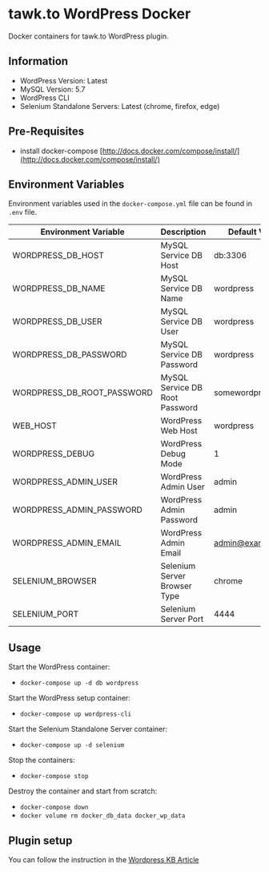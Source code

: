 # tawk.to WordPress Docker

Docker containers for tawk.to WordPress plugin.

## Information
- WordPress Version: Latest
- MySQL Version: 5.7
- WordPress CLI
- Selenium Standalone Servers: Latest (chrome, firefox, edge)

## Pre-Requisites
- install docker-compose [http://docs.docker.com/compose/install/](http://docs.docker.com/compose/install/)


## Environment Variables

Environment variables used in the `docker-compose.yml` file can be found in `.env` file.

| Environment Variable | Description | Default Value |
|---|---|---|
| WORDPRESS_DB_HOST | MySQL Service DB Host | db:3306 |
| WORDPRESS_DB_NAME | MySQL Service DB Name | wordpress |
| WORDPRESS_DB_USER | MySQL Service DB User | wordpress |
| WORDPRESS_DB_PASSWORD | MySQL Service DB Password | wordpress |
| WORDPRESS_DB_ROOT_PASSWORD | MySQL Service DB Root Password | somewordpress |
| WEB_HOST | WordPress Web Host | wordpress |
| WORDPRESS_DEBUG | WordPress Debug Mode | 1 |
| WORDPRESS_ADMIN_USER | WordPress Admin User | admin |
| WORDPRESS_ADMIN_PASSWORD | WordPress Admin Password | admin |
| WORDPRESS_ADMIN_EMAIL | WordPress Admin Email | admin@example.com |
| SELENIUM_BROWSER | Selenium Server Browser Type | chrome |
| SELENIUM_PORT | Selenium Server Port | 4444 |

## Usage

Start the WordPress container:
- ```docker-compose up -d db wordpress```

Start the WordPress setup container:
- ```docker-compose up wordpress-cli```

Start the Selenium Standalone Server container:
- ```docker-compose up -d selenium```

Stop the containers:
- ```docker-compose stop```

Destroy the container and start from scratch:
- ```docker-compose down```
- ```docker volume rm docker_db_data docker_wp_data```

## Plugin setup
You can follow the instruction in the [Wordpress KB Article](https://help.tawk.to/article/wordpress)
